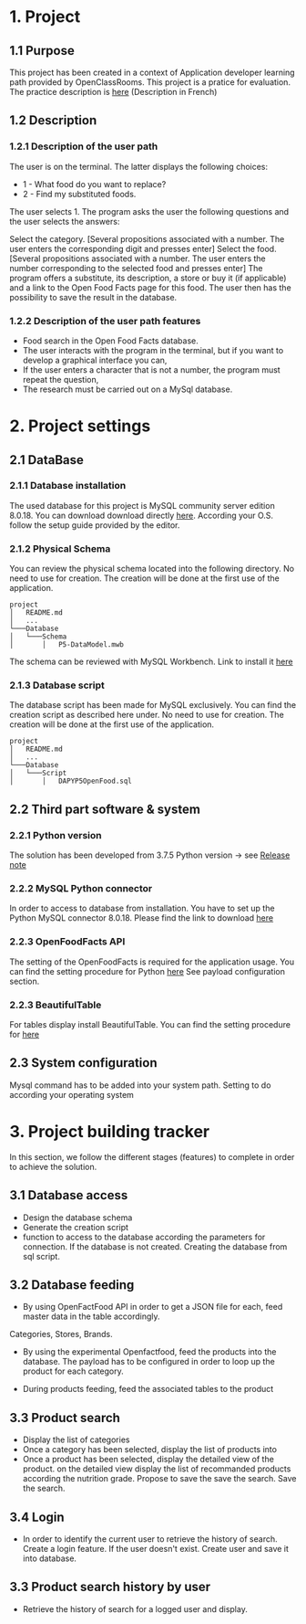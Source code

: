 # 1. Project

## 1.1 Purpose 
This project has been created in a context of Application developer learning path provided by OpenClassRooms. This project is a pratice for evaluation. The practice description is [here](https://openclassrooms.com/fr/projects/157/assignment) (Description in French)

## 1.2 Description

### 1.2.1 Description of the user path
The user is on the terminal. The latter displays the following choices:

* 1 - What food do you want to replace?
* 2 - Find my substituted foods.

The user selects 1. The program asks the user the following questions and the user selects the answers:

Select the category. [Several propositions associated with a number. The user enters the corresponding digit and presses enter]
Select the food. [Several propositions associated with a number. The user enters the number corresponding to the selected food and presses enter]
The program offers a substitute, its description, a store or buy it (if applicable) and a link to the Open Food Facts page for this food.
The user then has the possibility to save the result in the database.
 

### 1.2.2 Description of the user path features

* Food search in the Open Food Facts database.
* The user interacts with the program in the terminal, but if you want to develop a graphical interface you can,
* If the user enters a character that is not a number, the program must repeat the question,
* The research must be carried out on a MySql database.

# 2. Project settings

## 2.1 DataBase

### 2.1.1 Database installation 

The used database for this project is MySQL community server edition 8.0.18. You can download download directly [here](https://dev.mysql.com/downloads/mysql/).
According your O.S. follow the setup guide provided by the editor. 

### 2.1.2 Physical Schema
You can review the physical schema located into the following directory. No need to use for creation. The creation will be done at the first use of the application.
 

```
project
│   README.md   
│   ...
└───Database
│   └───Schema
│       │   P5-DataModel.mwb

```

The schema can be reviewed with MySQL Workbench. Link to install it [here](https://dev.mysql.com/downloads/workbench/)

### 2.1.3 Database script

The database script has been made for MySQL exclusively. You can find the creation script as described here under. 
No need to use for creation. The creation will be done at the first use of the application.

```
project
│   README.md   
│   ...
└───Database
│   └───Script
│       │   DAPYP5OpenFood.sql

```

## 2.2 Third part software & system

### 2.2.1 Python version 
The solution has been developed from 3.7.5 Python version -> see [Release note](https://www.python.org/downloads/release/python-375/)

### 2.2.2 MySQL Python connector 
In order to access to database from installation. You have to set up the Python MySQL connector 8.0.18. Please find the link to download [here](https://dev.mysql.com/downloads/connector/python/)

### 2.2.3 OpenFoodFacts API

The setting of the OpenFoodFacts is required for the application usage. You can find the setting procedure for Python [here](https://github.com/openfoodfacts/openfoodfacts-python)
See payload configuration section.

### 2.2.3 BeautifulTable

For tables display install BeautifulTable. You can find the setting procedure for [here](https://pypi.org/project/beautifultable/)

## 2.3 System configuration

Mysql command has to be added into your system path. Setting to do according your operating system 

# 3. Project building tracker 

In this section, we follow the different stages (features)  to complete in order to achieve the solution.  

## 3.1 Database access 

- Design the database schema 
- Generate the creation script 
- function to access to the database according the parameters for connection. If the database is not created.
Creating the database from sql script.

## 3.2 Database feeding 

- By using OpenFactFood API in order to get a JSON file for each, feed master data in the table accordingly.

Categories, 
Stores,
Brands.

- By using the experimental Openfactfood, feed the products into the database.
The payload has to be configured in order to loop up the product for each category.

- During products feeding, feed the associated tables to the product

## 3.3 Product search 

- Display the list of categories 
- Once a category has been selected, display the list of products into 
- Once a product has been selected, display the detailed view of the product. on the detailed
view display the list of recommanded products according the nutrition grade. Propose to save the save the search.
Save the search.

   
## 3.4 Login

- In order to identify the current user to retrieve the history of search. Create a login feature.
If the user doesn't exist. Create user and save it into database.

## 3.3 Product search history by user

- Retrieve the history of search for a logged user and display. 



